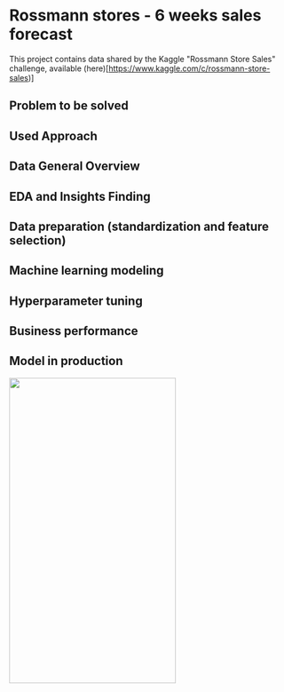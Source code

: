 # Rossmann stores - 6 weeks sales forecast

This project contains data shared by the Kaggle "Rossmann Store Sales" challenge, available (here)[https://www.kaggle.com/c/rossmann-store-sales)]

## Problem to be solved 

## Used Approach

## Data General Overview

## EDA and Insights Finding

## Data preparation (standardization and feature selection)

## Machine learning modeling

## Hyperparameter tuning

## Business performance

## Model in production

<img src="bot.gif" width="300" height="550" />
